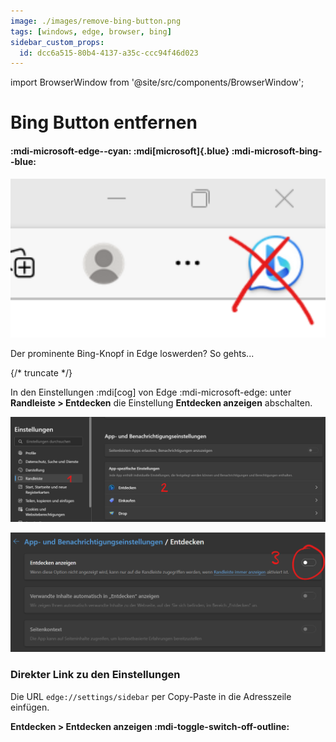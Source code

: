 ```yaml
---
image: ./images/remove-bing-button.png
tags: [windows, edge, browser, bing]
sidebar_custom_props:
  id: dcc6a515-80b4-4137-a35c-ccc94f46d023
---
```

import BrowserWindow from '@site/src/components/BrowserWindow';

# Bing Button entfernen

#### :mdi-microsoft-edge--cyan: :mdi[microsoft]{.blue} :mdi-microsoft-bing--blue:

![--width=220px](images/remove-bing-button.png)

Der prominente Bing-Knopf in Edge loswerden? So gehts...


{/* truncate */}

In den Einstellungen :mdi[cog] von Edge :mdi-microsoft-edge: unter __Randleiste > Entdecken__ die Einstellung __Entdecken anzeigen__ abschalten.

![](images/edge-settings.png)

![](images/edge-settings-2.png)

### Direkter Link zu den Einstellungen

Die URL `edge://settings/sidebar` per Copy-Paste in die Adresszeile einfügen.

<BrowserWindow url="edge://settings/sidebar" browser="edge" copy>

__Entdecken > Entdecken anzeigen :mdi-toggle-switch-off-outline:__

</BrowserWindow>